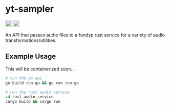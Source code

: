 # yt-sampler

[<img alt="github" src="https://img.shields.io/badge/user1303836-yt_sampler-darkgreen?style=flat-square&logo=github" height="20">](https://github.com/user1303836/yt-sampler)
[<img alt="crates.io" src="https://img.shields.io/badge/build-passing-darkgreen?style=flat-square&logo=github" height="20">](https://github.com/user1303836/rust_config_converter/actions/workflows/build.yml)

An API that passes audio files to a fundsp rust service for a variety of audio transformations/utilities.

## Example Usage

This will be containerized soon...

```bash
# run the go api
go build run.go && go run run.go

# run the rust audio service
cd rust_audio_service
cargo build && cargo run
```
